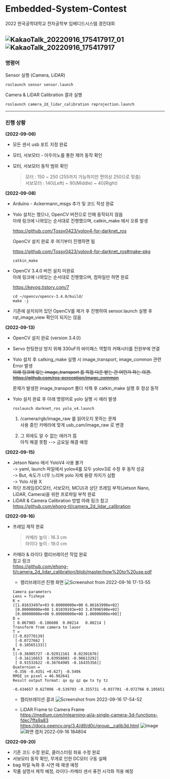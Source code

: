 # Embedded-System-Contest
   
2022 한국공학대학교 전자공학부 임베디드시스템 경진대회   

![KakaoTalk_20220916_175417917_01](https://user-images.githubusercontent.com/86957779/190599690-af84a95d-373e-4e92-aee9-21f6c8fdbec0.jpg)
![KakaoTalk_20220916_175417917](https://user-images.githubusercontent.com/86957779/190599709-ffaa85e7-c243-48ac-99f2-f410f173140a.jpg)
---

### 명령어   

Sensor 실행 (Camera, LiDAR)   
```
roslaunch sensor sensor.launch
```
Camera & LiDAR Calibration 결과 실행   
```
roslaunch camera_2d_lidar_calibration reprojection.launch
```

---

### 진행 상황   


**(2022-09-06)**

* 모든 센서 usb 포트 지정 완료

* 모터, 서보모터 - 아두이노를 통한 제어 동작 확인

* 모터, 서보모터 동작 범위 확인   

  > 모터 : 150 ~ 250 (255까지 가능하지만 편의상 250으로 맞춤)   
  > 서보모터 : 140(Left) ~ 90(Middle) ~ 40(Right)   
  
   
**(2022-09-08)**

* Arduino - Ackermann_msgs 추가 및 코드 작성 완료   

* Yolo 설치는 했으나, OpenCV 버전으로 인해 동작되지 않음   
   아래 링크에 나와있는 순서대로 진행했으며, catkin_make 에서 오류 발생   
   
   https://github.com/Tossy0423/yolov4-for-darknet_ros   
   
   OpenCV 설치 완료 후 여기부터 진행하면 됨   
   
   https://github.com/Tossy0423/yolov4-for-darknet_ros#make-pkg   
   ```
   catkin_make
   ```
* OpenCV 3.4.0 버전 설치 미완료   
   아래 링크에 나와있는 순서대로 진행했으며, 컴파일만 하면 완료   
   
   https://keyog.tistory.com/7   
   ```
   cd ~/opencv/opencv-3.4.0/build/
   make -j
   ```
* 기존에 설치되어 있던 OpenCV를 제거 후 진행하여 sensor.launch 실행 후 rqt_image_view 확인이 되지는 않음


**(2022-09-13)**

* OpenCV 설치 완료 (version 3.4.0)   

* Servo 헌팅현상 방지 위해 330uF의 바이패스 역할의 커패시터를 전원부에 연결 

* Yolo 설치 후 catking_make 실행 시 image_transport, image_common 관련 Error 발생   
  ~~아래 링크에 있는 image_transport 를 직접 다운 받는 건 어떤가 하는 의견.~~   
  ~~https://github.com/ros-perception/image_common~~   
  
  문제가 발생한 image_transport 폴더 삭제 후 catkin_make 실행 후 정상 동작   
   
* Yolo 설치 완료 후 아래 명령어로 yolo 실행 시 에러 발생
  ```
  roslaunch darknet_ros yolo_v4.launch
  ```
  1) /camera/rgb/image_raw 를 읽어오지 못하는 문제   
     사용 중인 카메라에 맞게 usb_cam/image_raw 로 변경   
     
  2) 그 외에도 알 수 없는 에러가 뜸   
     아직 해결 못함 --> 금요일 해결 예정


**(2022-09-15)**   

* Jetson Nano 에서 YoloV4 사용 불가   
  -> yaml, launch 파일에서 yolov4를 모두 yolov3로 수정 후 동작 성공   
  -> But, 속도가 너무 느리며 yolo 자체 용량 차지가 심함   
  -> Yolo 사용 X   
* 하단 프레임(DC모터, 서보모터, MCU)과 상단 프레임 부착(Jetson Nano, LiDAR, Camera)을 위한 프로파일 부착 완료   
* LiDAR & Camera Calibration 방법 아래 링크 참고   
  https://github.com/ehong-tl/camera_2d_lidar_calibration   


**(2022-09-16)**   

* 프레임 제작 완료   
  > 카메라 높이 : 16.3 cm   
  > 라이다 높이 : 19.0 cm   

* 카메라 & 라이다 캘리브레이션 작업 완료   
  참고 링크   
  https://github.com/ehong-tl/camera_2d_lidar_calibration/blob/master/how%20to%20use.pdf   
  
  - 캘리브레이션 진행 화면
  ![Screenshot from 2022-09-16 17-13-55](https://user-images.githubusercontent.com/96249554/190599502-17fb2c1d-2463-49e5-85fc-4a32be8ffcd8.png)

     
   ```
   Camera parameters
   Lens = fisheye
   K =
   [[1.01633497e+03 0.00000000e+00 6.86163990e+02]
    [0.00000000e+00 1.01039193e+03 3.87096590e+02]
    [0.00000000e+00 0.00000000e+00 1.00000000e+00]]
   D =
   [ 0.067985 -0.106608  0.00214   0.00214 ]
   Transform from camera to laser
   T = 
   [[-0.03770139]
    [-0.0727662 ]
    [ 0.10565133]]
   R = 
   [[-0.36905727 -0.92912161  0.02301676]
    [-0.16116653  0.03958803 -0.98613292]
    [ 0.91532622 -0.36764905 -0.16435356]]
   Quaternion = 
   -0.356 -0.435i +0.627j -0.540k
   RMSE in pixel = 46.982641
   Result output format: qx qy qz qw tx ty tz
   ```
   
   ```
   -0.434657 0.627096 -0.539703 -0.355731 -0.037701 -0.072766 0.105651
   ```
   
   - 캘리브레이션 결과
   ![Screenshot from 2022-09-16 17-54-52](https://user-images.githubusercontent.com/96249554/190599124-ed285672-170b-428b-bdf7-b168ffbcc2fa.png)
   
   - LiDAR Frame to Camera Frame   
   https://medium.com/mlearning-ai/a-single-camera-3d-functions-fdec7ffa9a83   
   https://docs.opencv.org/3.4/d9/d0c/group__calib3d.html
   ![image](https://user-images.githubusercontent.com/86957779/190612827-b2205850-f6b7-4734-ac3a-86f3c85af870.png)
   ![화면 캡처 2022-09-16 184804](https://user-images.githubusercontent.com/86957779/190611424-0b1d273f-22ac-4f83-b6ed-f68f8bde11f6.png)


**(2022-09-20)**

* 기존 코드 수정 완료, 클러스터링 좌표 수정 완료
* 서보모터 동작 확인, 무게로 인한 DC모터 구동 실패
* bag 파일 녹화 후 시연 때 재생 예정
* 작품 설명서 제작 예정, 라이다-카메라 센서 퓨전 시각화 적용 예정
